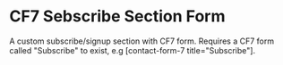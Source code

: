 # CF7 Sebscribe Section Form

A custom subscribe/signup section with CF7 form. Requires a CF7 form called "Subscribe" to exist, e.g [contact-form-7 title="Subscribe"]. 